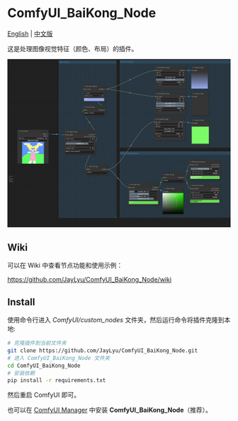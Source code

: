 # ComfyUI_BaiKong_Node

[English](./README.md) | [中文版](./README_CN.md)

这是处理图像视觉特征（颜色、布局）的插件。

![cover](./examples/ColorProcessing.png)

## Wiki

可以在 Wiki 中查看节点功能和使用示例：

https://github.com/JayLyu/ComfyUI_BaiKong_Node/wiki

## Install

使用命令行进入 *ComfyUI/custom_nodes* 文件夹，然后运行命令将插件克隆到本地:

```bash
# 克隆插件到当前文件夹
git clone https://github.com/JayLyu/ComfyUI_BaiKong_Node.git
# 进入 ComfyUI_BaiKong_Node 文件夹
cd ComfyUI_BaiKong_Node
# 安装依赖
pip install -r requirements.txt
```

然后重启 ComfyUI 即可。

也可以在 [ComfyUI Manager](https://github.com/ltdrdata/ComfyUI-Manager) 中安装 **ComfyUI_BaiKong_Node**（推荐）。